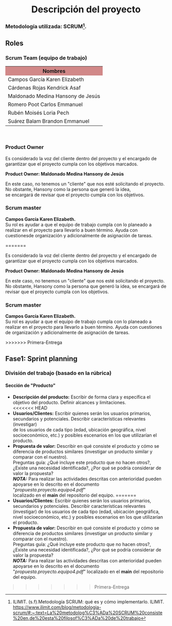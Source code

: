 <div>
   <center>
      <h1>Descripción del proyecto</h1>
   </center>
</div>
<div>
  
  ### Metodología utilizada: SCRUM[^1].
  ## Roles
  ### Scrum Team (equipo de trabajo)
<table align=center>  
   <tr>  
      <th bgcolor="#D18888" >Nombres</th>  
   </tr> 
    <tr>  
      <td>Campos García Karen Elizabeth</td>  
   </tr> 
   <tr>  
      <td>Cárdenas Rojas Kendrick Asaf</td>  
   </tr> 
    <tr>  
      <td>Maldonado Medina Hansony de Jesús</td>  
   </tr> 
    <tr>  
      <td>Romero Poot Carlos Emmanuel</td>  
   </tr> 
     <tr>  
      <td>Rubén Moisés Loria Pech</td>  
   </tr> 
    <tr>  
      <td>Suárez Balam Brandon Emmanuel</td>  
   </tr> 
 </table>
<br>

### Product Owner 
<p>Es considerado la voz del cliente dentro del proyecto y el encargado de garantizar que el proyecto cumpla con los objetivos marcados. </p>
<p><strong>Product Owner: Maldonado Medina Hansony de Jesús </strong><br>

<p>En este caso, no tenemos un "cliente" que nos esté solicitando el proyecto. No obstante, Hansony como la persona que generó la idea, 
<br> se encargará de revisar que el proyecto cumpla con los objetivos.  </p>

### Scrum master
<p><strong>Campos García Karen Elizabeth.</strong><br>
Su rol es ayudar a que el equipo de trabajo cumpla con lo planeado a realizar en el proyecto para llevarlo a buen término. Ayuda con cuestionesde organización y adicionalmente de asignación de tareas.</p>
=======
<p>Es considerado la voz del cliente dentro del proyecto y  el encargado de garantizar que el proyecto cumpla con los objetivos marcados. </p>
<p><strong>Product Owner: Maldonado Medina Hansony de Jesús </strong><br>

<p>En este caso, no tenemos un "cliente" que nos esté solicitando el proyecto. No obstante, Hansony como la persona que generó la idea, se encargará de revisar que el proyecto cumpla con los objetivos.  </p>

### Scrum master
<p><strong>Campos García Karen Elizabeth.</strong><br>
Su rol es ayudar a que el equipo de trabajo cumpla con lo planeado a realizar en el proyecto para llevarlo a buen término. Ayuda con cuestiones de organización y adicionalmente de asignación de tareas.</p>
>>>>>>> Primera-Entrega
 
<br>

## Fase1: Sprint planning
### División del trabajo (basado en la rúbrica)

#### Sección de "Producto"

 - **Descripción del producto:** Escribir de forma clara y específica el objetivo del producto. Definir alcances y limitaciones. <br> 
<<<<<<< HEAD
 - **Usuarios/Clientes:** Escribir quienes serán los usuarios primarios, secundarios y potenciales. Describir características relevantes (investigar)
  <br>de los usuarios de cada tipo (edad,  ubicación geográfica, nivel socioeconómico, etc.) y posibles escenarios en los que utilizarían el producto.<br>
 - **Propuesta de valor:** Describir en qué consiste el producto y cómo se diferencia  de productos similares (investigar un producto similar y <br>comparar con el nuestro). 
 <br>Preguntas guía: ¿Qué incluye este producto que no hacen otros?, ¿Existe una necesidad identificada?, ¿Por qué se podría considerar de valor la propuesta?
<br> ***NOTA:*** Para realizar las actividades descritas con anterioridad pueden apoyarse en lo descrito en el documento "*propuesta.proyecto.equipo4.pdf*" 
<br>localizado en el **main** del repositorio del equipo.
=======
 - **Usuarios/Clientes:** Escribir quienes serán los usuarios primarios, secundarios y potenciales. Describir características relevantes (investigar) de  los usuarios de cada tipo (edad,  ubicación geográfica, nivel socioeconómico, etc.)  y posibles escenarios en los que utilizarían el producto. 
 - **Propuesta de valor:** Describir en qué consiste el producto y cómo se diferencia  de productos similares (investigar un producto similar y comparar con el nuestro). <br>Preguntas guía: ¿Qué incluye este producto que no hacen otros?, ¿Existe una necesidad identificada?, ¿Por qué se podría considerar de valor la propuesta?
 <br>***NOTA:***  Para realizar las actividades descritas con anterioridad pueden apoyarse en lo descrito en el documento "*propuesta.proyecto.equipo4.pdf*" localizado en el **main** del repositorio del equipo.
>>>>>>> Primera-Entrega


 

[^1]: ILIMIT. (s.f).Metodología SCRUM: qué es y cómo implementarlo. ILIMIT. https://www.ilimit.com/blog/metodologia-scrum/#:~:text=La%20metodolog%C3%ADa%20SCRUM%20consiste%20en,de%20esta%20filosof%C3%ADa%20de%20trabajo

<!--stackedit_data:
eyJoaXN0b3J5IjpbMTY1Mjc5MjAwMCwtMzI0NTQ1NTExLDE0ND
QwODc5MjksLTEzNDAzNzYxNjMsMjA0ODEzMzQ4NywtOTc4MjQx
NzNdfQ==
-->